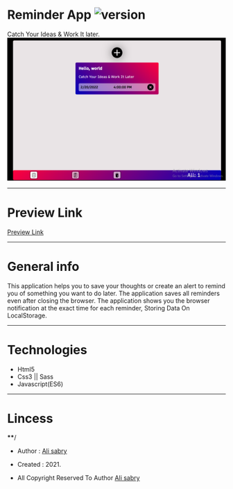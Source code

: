 # Reminder App ![version](https://img.shields.io/badge/version-1.1-brightgreen)

Catch Your Ideas & Work It later.
<img src="images/preview.png" >

<hr />

# Preview Link

[Preview Link](https://ali-sabry.github.io/reminder-app/)

<hr />

# General info

This application helps you to save your thoughts or create an alert to remind you of something you want to do later. The application saves all reminders even after closing the browser. The application shows you the browser notification at the exact time for each reminder, Storing Data On LocalStorage.

<hr />

# Technologies

- Html5
- Css3 || Sass
- Javascript(ES6)

<hr />

# Lincess

********************************\*\*********************************/

- Author : [Ali sabry](https://www.linkedin.com/in/ali-sabry/)
- Created : 2021.

- All Copyright Reserved To Author [Ali sabry](https://www.linkedin.com/in/ali-sabry/)

